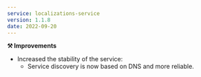 ```yaml
---
service: localizations-service
version: 1.1.8
date: 2022-09-20
---
```


**⚒️ Improvements**
- Increased the stability of the service:
  - Service discovery is now based on DNS and more reliable.
